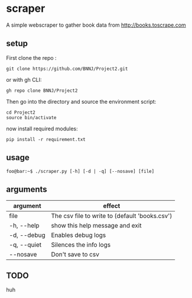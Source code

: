 # scraper

A simple webscraper to gather book data from http://books.toscrape.com

## setup

First clone the repo :
```console
git clone https://github.com/BNNJ/Project2.git
```
or with gh CLI:
```
gh repo clone BNNJ/Project2
```

Then go into the directory and source the environment script:
```
cd Project2
source bin/activate
```

now install required modules:
```
pip install -r requirement.txt
```

## usage

```console 
foo@bar:~$ ./scraper.py [-h] [-d | -q] [--nosave] [file]
```

## arguments
| argument      | effect |
|-|-|
|file           | The csv file to write to (default 'books.csv') |
|-h, --help     | show this help message and exit |
|-d, --debug    | Enables debug logs |
|-q, --quiet    | Silences the info logs |
|--nosave       | Don't save to csv |

## TODO

huh